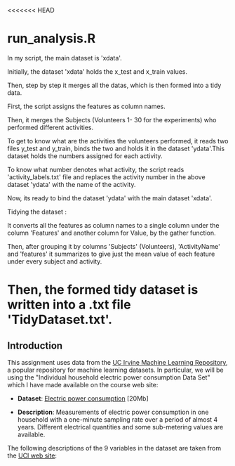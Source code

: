 <<<<<<< HEAD

# run_analysis.R

In my script, the main dataset is 'xdata'. 

Initially, the dataset 'xdata' holds the x_test and x_train values.

Then, step by step it merges all the datas, which is then formed into a tidy data. 

First, the script assigns the features as column names.

Then, it merges the Subjects (Volunteers 1- 30  for the experiments) who performed different activities.

To get to know what are the activities the volunteers performed, it reads two files y_test and y_train, binds the two and holds it in the dataset 'ydata'.This dataset holds the numbers assigned for each activity.

To know what number denotes what activity, the script reads 'activity_labels.txt' file and replaces the activity number in the above dataset 'ydata' with the name of the activity.

Now, its ready to bind the dataset 'ydata' with the main dataset 'xdata'. 

Tidying the dataset :

 It converts all the features as column names to a single column under the column 'Features' and another column for Value, by the gather function.

Then, after grouping it by columns 'Subjects' (Volunteers), 'ActivityName' and 'features' it summarizes to give just the mean value of each feature under every subject and activity.

Then, the formed tidy dataset is written into a .txt file 'TidyDataset.txt'. 
=======
## Introduction

This assignment uses data from
the <a href="http://archive.ics.uci.edu/ml/">UC Irvine Machine
Learning Repository</a>, a popular repository for machine learning
datasets. In particular, we will be using the "Individual household
electric power consumption Data Set" which I have made available on
the course web site:


* <b>Dataset</b>: <a href="https://d396qusza40orc.cloudfront.net/exdata%2Fdata%2Fhousehold_power_consumption.zip">Electric power consumption</a> [20Mb]

* <b>Description</b>: Measurements of electric power consumption in
one household with a one-minute sampling rate over a period of almost
4 years. Different electrical quantities and some sub-metering values
are available.


The following descriptions of the 9 variables in the dataset are taken
from
the <a href="https://archive.ics.uci.edu/ml/datasets/Individual+household+electric+power+consumption">UCI
web site</a>:
